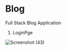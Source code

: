 # Blog
Full Stack Blog Application

1. LoginPge
   
![Screenshot (43)](https://github.com/shubham1680/Blog/assets/83851887/8189d929-01a5-4f3b-a2cc-fa16be6b7f25)
